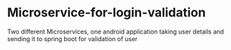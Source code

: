 # Microservice-for-login-validation
Two different Microservices, one android application taking user details and sending it to spring boot for validation of user
